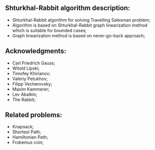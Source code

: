 ## Shturkhal-Rabbit algorithm description:
* Shturkhal-Rabbit algorithm for solving Travelling Salesman problem;
* Algorithm is based on Shturkhal-Rabbit graph linearization method which is suitable for bounded cases;
* Graph linearization method is based on never-go-back approach;

## Acknowledgments:
* Carl Friedrich Gauss;
* Witold Lipski;
* Timofey Khirianov;
* Valeriy Petukhov;
* Filipp Vecherovsky;
* Maxim Kammerer;
* Lev Abalkin;
* The Rabbit;

## Related problems:
* Knapsack;
* Shortest Path;
* Hamiltonian Path;
* Frobenius coin;
